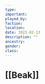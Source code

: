 ```yaml
---
type:
important:
played_by:
faction:
location: 
date: 2023-02-13
description: ""
ancestry: 
gender: 
class: 
---
```

# [[Beak]]

